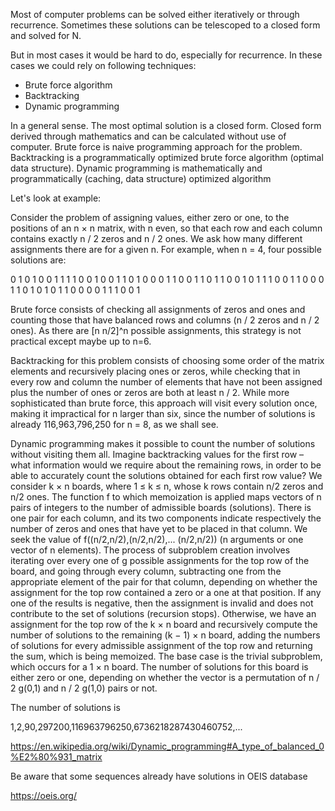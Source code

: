 Most of computer problems can be solved either iteratively or through
recurrence. Sometimes these solutions can be telescoped to a closed form and
solved for N.

But in most cases it would be hard to do, especially for recurrence. In these cases we
could rely on following techniques:

 - Brute force algorithm
 - Backtracking
 - Dynamic programming

In a general sense. The most optimal solution is a closed form. Closed form
derived through mathematics and can be calculated without use of computer. Brute force is
naive programming approach for the problem. Backtracking is a programmatically optimized brute
force algorithm (optimal data structure). Dynamic programming is mathematically and
programmatically (caching, data structure) optimized algorithm 


Let's look at example:

Consider the problem of assigning values, either zero or one, to the positions of an n × n
matrix, with n even, so that each row and each column contains exactly n / 2 zeros and n /
2 ones. We ask how many different assignments there are for a given n.
For example, when n = 4, four possible solutions are:

0 1 0 1   0 0 1 1   1 1 0 0   1 0 0 1
1 0 1 0   0 0 1 1   0 0 1 1   0 1 1 0
0 1 0 1   1 1 0 0   1 1 0 0   0 1 1 0
1 0 1 0   1 1 0 0   0 0 1 1   1 0 0 1

Brute force consists of checking all assignments of zeros and ones and counting those that
have balanced rows and columns (n / 2 zeros and n / 2 ones). As there are [n n/2]^n possible assignments, this strategy is not
practical except maybe up to n=6.

Backtracking for this problem consists of choosing some order of the matrix elements and
recursively placing ones or zeros, while checking that in every row and column the number
of elements that have not been assigned plus the number of ones or zeros are both at least
n / 2. While more sophisticated than brute force, this approach will visit every solution
once, making it impractical for n larger than six, since the number of solutions is
already 116,963,796,250 for n = 8, as we shall see.

Dynamic programming makes it possible to count the number of solutions without visiting
them all. Imagine backtracking values for the first row – what information would we
require about the remaining rows, in order to be able to accurately count the solutions
obtained for each first row value? We consider k × n boards, where 1 ≤ k ≤ n, whose k rows
contain n/2 zeros and n/2 ones. The function f to which memoization is applied maps
vectors of n pairs of integers to the number of admissible boards (solutions). There is
one pair for each column, and its two components indicate respectively the number of zeros
and ones that have yet to be placed in that column. We seek the value of
f((n/2,n/2),(n/2,n/2),... (n/2,n/2)) (n arguments or one vector of n elements). The
process of subproblem creation involves iterating over every one of g possible assignments
for the top row of the board, and going through every column, subtracting one from the
appropriate element of the pair for that column, depending on whether the assignment for
the top row contained a zero or a one at that position. If any one of the results is
negative, then the assignment is invalid and does not contribute to the set of solutions
(recursion stops). Otherwise, we have an assignment for the top row of the k × n board and
recursively compute the number of solutions to the remaining (k − 1) × n board, adding the
numbers of solutions for every admissible assignment of the top row and returning the sum,
which is being memoized. The base case is the trivial subproblem, which occurs for a 1 × n
board. The number of solutions for this board is either zero or one, depending on whether
the vector is a permutation of n / 2 g(0,1) and n / 2 g(1,0) pairs or not.

The number of solutions is

1,2,90,297200,116963796250,6736218287430460752,...

https://en.wikipedia.org/wiki/Dynamic_programming#A_type_of_balanced_0%E2%80%931_matrix

Be aware that some sequences already have solutions in OEIS database

https://oeis.org/
